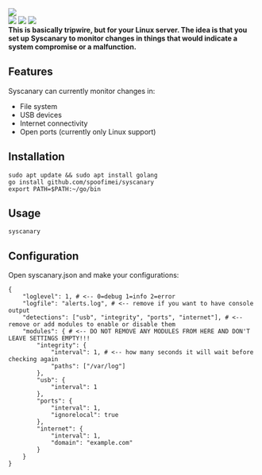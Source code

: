 <img src="https://github.com/user-attachments/assets/0e70decd-79c3-4a4e-bc69-824ad51bfb56">
<div>
  <img src="https://img.shields.io/badge/go-000000?style=for-the-badge&logo=go"> 
  <img src="https://img.shields.io/badge/linux-000000?style=for-the-badge&logo=linux">
  <img src="https://img.shields.io/badge/windows-000000?style=for-the-badge&logo=windows">
</div>
<b>This is basically tripwire, but for your Linux server. The idea is that you set up Syscanary to monitor changes in things that would indicate a system compromise or a malfunction.</b>

## Features
Syscanary can currently monitor changes in:
- File system
- USB devices
- Internet connectivity
- Open ports (currently only Linux support)

## Installation
```
sudo apt update && sudo apt install golang  
go install github.com/spoofimei/syscanary
export PATH=$PATH:~/go/bin
```

## Usage
`syscanary`

## Configuration
Open syscanary.json and make your configurations:
```
{
    "loglevel": 1, # <-- 0=debug 1=info 2=error
    "logfile": "alerts.log", # <-- remove if you want to have console output 
    "detections": ["usb", "integrity", "ports", "internet"], # <-- remove or add modules to enable or disable them
    "modules": { # <-- DO NOT REMOVE ANY MODULES FROM HERE AND DON'T LEAVE SETTINGS EMPTY!!!
        "integrity": {
            "interval": 1, # <-- how many seconds it will wait before checking again
            "paths": ["/var/log"]
        },
        "usb": {
            "interval": 1
        },
        "ports": {
            "interval": 1,
            "ignorelocal": true
        },
        "internet": {
            "interval": 1,
            "domain": "example.com"
        }
    }
}
```
